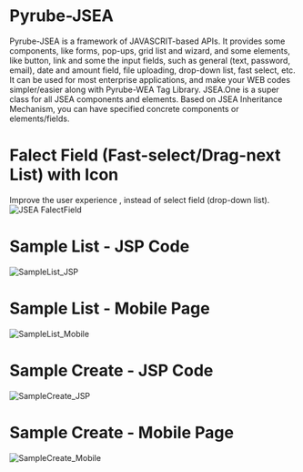 # Pyrube-JSEA
Pyrube-JSEA is a framework of JAVASCRIT-based APIs. It provides some components, like forms, pop-ups, grid list and wizard, and some elements, like button, link and some the input fields, such as general (text, password, email), date and amount field, file uploading, drop-down list, fast select, etc. It can be used for most enterprise applications, and make your WEB codes simpler/easier along with Pyrube-WEA Tag Library.
JSEA.One is a super class for all JSEA components and elements. Based on JSEA Inheritance Mechanism, you can have specified concrete components or elements/fields.
# Falect Field (Fast-select/Drag-next List) with Icon
Improve the user experience , instead of select field (drop-down list).
![JSEA FalectField](https://github.com/Pyrube/Pyrube-JSEA/assets/141699844/425bc488-4ceb-4caa-98a3-632770c9d6af)
# Sample List - JSP Code
![SampleList_JSP](https://github.com/Pyrube/Pyrube-JSEA/assets/141699844/aaae9c85-dcf8-4076-85c5-4fd4fa24f7bd)
# Sample List - Mobile Page
![SampleList_Mobile](https://github.com/Pyrube/Pyrube-JSEA/assets/141699844/dad011d8-08ff-4d8f-885e-0116f57ab5d7)
# Sample Create - JSP Code
![SampleCreate_JSP](https://github.com/Pyrube/Pyrube-JSEA/assets/141699844/2d2642ec-8513-4d9d-8d8b-f5a6a083eede)
# Sample Create - Mobile Page
![SampleCreate_Mobile](https://github.com/Pyrube/Pyrube-JSEA/assets/141699844/6cb7088e-32d2-467b-9079-4cf375bf6760)
